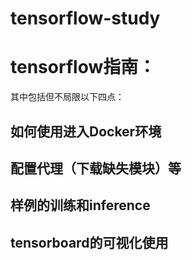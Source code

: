 # tensorflow-study

# tensorflow指南：
其中包括但不局限以下四点：

## 如何使用进入Docker环境
## 配置代理（下载缺失模块）等
## 样例的训练和inference
## tensorboard的可视化使用
